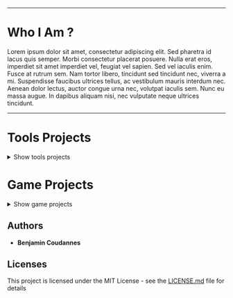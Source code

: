 -----------------

# Who I Am ?

Lorem ipsum dolor sit amet, consectetur adipiscing elit. Sed pharetra id lacus quis semper. Morbi consectetur placerat posuere. Nulla erat eros, imperdiet sit amet imperdiet vel, feugiat vel sapien. Sed vel iaculis enim. Fusce at rutrum sem. Nam tortor libero, tincidunt sed tincidunt nec, viverra a mi. Suspendisse faucibus ultrices tellus, ac vestibulum mauris interdum nec. Aenean dolor lectus, auctor congue urna nec, volutpat iaculis sem. Nunc eu massa augue. In dapibus aliquam nisi, nec vulputate neque ultrices tincidunt.

-----------------

# Tools Projects

<details><summary>Show tools projects</summary>
  
  1.<details><summary>Show EasySave</summary>
  
  ## EasySave

  Lorem ipsum dolor sit amet, consectetur adipiscing elit. Sed pharetra id lacus quis semper. Morbi consectetur placerat posuere. Nulla erat eros, imperdiet sit amet imperdiet vel, feugiat vel sapien. Sed vel iaculis enim. Fusce at rutrum sem. Nam tortor libero, tincidunt sed tincidunt nec, viverra a mi. Suspendisse faucibus ultrices tellus, ac vestibulum mauris interdum nec. Aenean dolor lectus, auctor congue urna nec, volutpat iaculis sem. Nunc eu massa augue. In dapibus aliquam nisi, nec vulputate neque ultrices tincidunt.

  </details>

2.<details><summary>Show TxtXored</summary>
  
  ## TxtXored

  Lorem ipsum dolor sit amet, consectetur adipiscing elit. Sed pharetra id lacus quis semper. Morbi consectetur placerat posuere. Nulla erat eros, imperdiet sit amet imperdiet vel, feugiat vel sapien. Sed vel iaculis enim. Fusce at rutrum sem. Nam tortor libero, tincidunt sed tincidunt nec, viverra a mi. Suspendisse faucibus ultrices tellus, ac vestibulum mauris interdum nec. Aenean dolor lectus, auctor congue urna nec, volutpat iaculis sem. Nunc eu massa augue. In dapibus aliquam nisi, nec vulputate neque ultrices tincidunt.

  <p align="center">
    <img src="https://github.com/RoseauFragile/PortFolio/blob/master/JavaXored_Xor.png" />
  </p>
  <sub>Capture of Xored-key decrypt menu</sub>
  </details>
</details>

# Game Projects

<details><summary>Show game projects</summary>
  
  1.<details><summary>Show Panik Rocket</summary>
    
  ## Panik Rocket
    
  <p align="center">
    <img src="https://github.com/RoseauFragile/PortFolio/blob/master/PanikRocket_InGame.png" width="600" height="400" />
  </p>
  <sub>In-Game capture of PanikRocket</sub>

          1. Lorem ipsum dolor sit amet, consectetur adipiscing elit. Sed pharetra id lacus quis semper. Morbi consectetur placerat posuere. Nulla erat eros, imperdiet sit amet imperdiet vel, feugiat vel sapien. Sed vel iaculis enim. Fusce at rutrum sem. Nam tortor libero, tincidunt sed tincidunt nec, viverra a mi. Suspendisse faucibus ultrices tellus, ac vestibulum mauris interdum nec. Aenean dolor lectus, auctor congue urna nec, volutpat iaculis sem. Nunc eu massa augue. In dapibus aliquam nisi, nec vulputate neque ultrices tincidunt.
  </details>

  2.<details><summary>Show Beware Of The Truth</summary>
  
  ## Beware Of The Truth
  
  Lorem ipsum dolor sit amet, consectetur adipiscing elit. Sed pharetra id lacus quis semper. Morbi consectetur placerat posuere. Nulla erat eros, imperdiet sit amet imperdiet vel, feugiat vel sapien. Sed vel iaculis enim. Fusce at rutrum sem. Nam tortor libero, tincidunt sed tincidunt nec, viverra a mi.

  </details>

  <details><summary>Show Lorann</summary>
  
  ## Lorann
  
  <p align="center">
    <img src="https://github.com/RoseauFragile/PortFolio/blob/master/Lorann.png" />
  </p>
  <sub>In-Game capture of Lorann</sub>


  Lorem ipsum dolor sit amet, consectetur adipiscing elit. Sed pharetra id lacus quis semper. Morbi consectetur placerat posuere. Nulla erat eros, imperdiet sit amet imperdiet vel, feugiat vel sapien. Sed vel iaculis enim. Fusce at rutrum sem. Nam tortor libero, tincidunt sed tincidunt nec, viverra a mi.

  </details>
</details>

## Authors

* **Benjamin Coudannes** 


## Licenses

This project is licensed under the MIT License - see the [LICENSE.md](LICENSE.md) file for details
